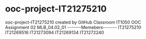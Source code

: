 # ooc-project-IT21275210
ooc-project-IT21275210 created by GitHub Classroom
IT1050 OOC Assignment 02 MLB_04.02_01 
-------Memebers-------
IT21275210 
IT21269516
IT21273094
IT21269134
IT21272240
